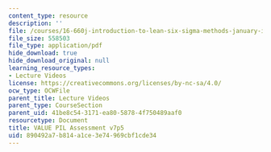 ```yaml
---
content_type: resource
description: ''
file: /courses/16-660j-introduction-to-lean-six-sigma-methods-january-iap-2012/890492a7b814a1ce3e74969cbf1cde34_MIT16_660JIAP12_valPilAsmt.pdf
file_size: 558503
file_type: application/pdf
hide_download: true
hide_download_original: null
learning_resource_types:
- Lecture Videos
license: https://creativecommons.org/licenses/by-nc-sa/4.0/
ocw_type: OCWFile
parent_title: Lecture Videos
parent_type: CourseSection
parent_uid: 41be8c54-3171-ea80-5878-4f750489aaf0
resourcetype: Document
title: VALUE PIL Assessment v7p5
uid: 890492a7-b814-a1ce-3e74-969cbf1cde34
---
```


